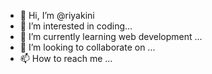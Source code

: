 - 👋 Hi, I’m @riyakini
- 👀 I’m interested in coding...
- 🌱 I’m currently learning web development ...
- 💞️ I’m looking to collaborate on ...
- 📫 How to reach me ...

<!---
riyakini/riyakini is a ✨ special ✨ repository because its `README.md` (this file) appears on your GitHub profile.
You can click the Preview link to take a look at your changes.
--->
